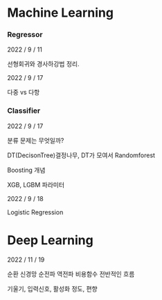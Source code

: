 # Machine Learning

### Regressor

2022 / 9 / 11

선형회귀와 경사하강법 정리.

2022 / 9 / 17

다중 vs 다항

### Classifier

2022 / 9 / 17

분류 문제는 무엇일까?

DT(DecisonTree)결정나무, DT가 모여서 Randomforest

Boosting 개념 

XGB, LGBM 파라미터 

2022 / 9 / 18

Logistic Regression

# Deep Learning

2022 / 11 / 19

순환 신경망 순전파 역전파 비용함수 전반적인 흐름

기울기, 입력신호, 활성화 정도, 편향


